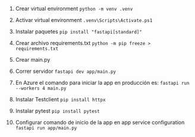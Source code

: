 1. Crear virtual environment
`python -m venv .venv`

2. Activar virtual environment
`.venv\Scripts\Activate.ps1`

3. Instalar paquetes
`pip install "fastapi[standard]" `

4. Crear archivo requirements.txt
`python -m pip freeze > requirements.txt`

5. Crear main.py
6. Correr servidor `fastapi dev app/main.py`

7. En Azure el comando para iniciar la app en producción es:
`fastapi run --workers 4 main.py`

8. Instalar Testclient
`pip install httpx`
9. Instalar pytest
`pip install pytest`
10. Configurar comando de inicio de la app en app service configuration
    `fastapi run app/main.py`
